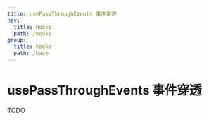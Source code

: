 ```yaml
---
title: usePassThroughEvents 事件穿透
nav:
  title: Hooks
  path: /hooks
group:
  title: hooks
  path: /base
---
```


# usePassThroughEvents 事件穿透

TODO
